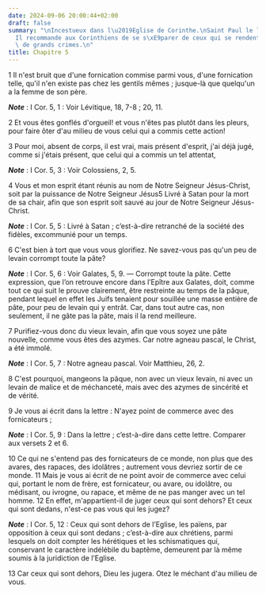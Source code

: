 ```yaml
---
date: 2024-09-06 20:00:44+02:00
draft: false
summary: "\nIncestueux dans l\u2019Eglise de Corinthe.\nSaint Paul le livre \xE0 Satan.\n\
  Il recommande aux Corinthiens de se s\xE9parer de ceux qui se rendent coupables\
  \ de grands crimes.\n"
title: Chapitre 5
---
```





1 Il n'est bruit que d'une fornication commise parmi vous, d'une fornication telle, qu'il n'en existe pas chez les gentils mêmes ; jusque-là que quelqu'un a la femme de son père.

***Note*** :  I Cor. 5, 1 : Voir Lévitique, 18, 7-8 ; 20, 11.

2 Et vous êtes gonflés d'orgueil! et vous n'êtes pas plutôt dans les pleurs, pour faire ôter d'au milieu de vous celui qui a commis cette action!


3 Pour moi, absent de corps, il est vrai, mais présent d'esprit, j'ai déjà jugé, comme si j'étais présent, que celui qui a commis un tel attentat,

***Note*** :  I Cor. 5, 3 : Voir Colossiens, 2, 5.

4 Vous et mon esprit étant réunis au nom de Notre Seigneur Jésus-Christ, soit par la puissance de Notre Seigneur Jésus5 Livré à Satan pour la mort de sa chair, afin que son esprit soit sauvé au jour de Notre Seigneur Jésus-Christ.

***Note*** :  I Cor. 5, 5 : Livré à Satan ; c’est-à-dire retranché de la société des fidèles, excommunié pour un temps.

6 C'est bien à tort que vous vous glorifiez. Ne savez-vous pas qu'un peu de levain corrompt toute la pâte?

***Note*** :  I Cor. 5, 6 : Voir Galates, 5, 9. ― Corrompt toute la pâte. Cette expression, que l’on retrouve encore dans l’Epître aux Galates, doit, comme tout ce qui suit le prouve clairement, être restreinte au temps de la pâque, pendant lequel en effet les Juifs tenaient pour souillée une masse entière de pâte, pour peu de levain qui y entrât. Car, dans tout autre cas, non seulement, il ne gâte pas la pâte, mais il la rend meilleure.

7 Purifiez-vous donc du vieux levain, afin que vous soyez une pâte nouvelle, comme vous êtes des azymes. Car notre agneau pascal, le Christ, a été immolé.

***Note*** :  I Cor. 5, 7 : Notre agneau pascal. Voir Matthieu, 26, 2.

8 C'est pourquoi, mangeons la pâque, non avec un vieux levain, ni avec un levain de malice et de méchanceté, mais avec des azymes de sincérité et de vérité.


9 Je vous ai écrit dans la lettre : N'ayez point de commerce avec des fornicateurs ;

***Note*** :  I Cor. 5, 9 : Dans la lettre ; c’est-à-dire dans cette lettre. Comparer aux versets 2 et 6.

10 Ce qui ne s'entend pas des fornicateurs de ce monde, non plus que des avares, des rapaces, des idolâtres ; autrement vous devriez sortir de ce monde. 11 Mais je vous ai écrit de ne point avoir de commerce avec celui qui, portant le nom de frère, est fornicateur, ou avare, ou idolâtre, ou médisant, ou ivrogne, ou rapace, et même de ne pas manger avec un tel homme. 12 En effet, m'appartient-il de juger ceux qui sont dehors? Et ceux qui sont dedans, n'est-ce pas vous qui les jugez?

***Note*** :  I Cor. 5, 12 : Ceux qui sont dehors de l’Eglise, les païens, par opposition à ceux qui sont dedans ; c’est-à-dire aux chrétiens, parmi lesquels on doit compter les hérétiques et les schismatiques qui, conservant le caractère indélébile du baptême, demeurent par là même soumis à la juridiction de l’Eglise.

13 Car ceux qui sont dehors, Dieu les jugera. Otez le méchant d'au milieu de vous.

